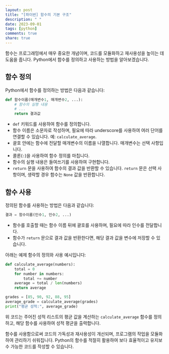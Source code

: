 ```yaml
---
layout: post
title: "[파이썬] 함수의 기본 구조"
description: " "
date: 2023-09-01
tags: [python]
comments: true
share: true
---
```


함수는 프로그래밍에서 매우 중요한 개념이며, 코드를 모듈화하고 재사용성을 높이는 데 도움을 줍니다. Python에서 함수를 정의하고 사용하는 방법을 알아보겠습니다.

## 함수 정의

Python에서 함수를 정의하는 방법은 다음과 같습니다:

```python
def 함수이름(매개변수1, 매개변수2, ...):
    # 함수의 실행 내용
    # ...
    return 결과값
```

- `def` 키워드를 사용하여 함수를 정의합니다.
- 함수 이름은 소문자로 작성하며, 필요에 따라 underscore를 사용하여 여러 단어를 연결할 수 있습니다. 예: `calculate_average`.
- 괄호 안에는 함수에 전달할 매개변수의 이름을 나열합니다. 매개변수는 선택 사항입니다.
- 콜론(`:`)을 사용하여 함수 정의를 마칩니다.
- 함수의 실행 내용은 들여쓰기를 사용하여 구현합니다.
- `return` 문을 사용하여 함수의 결과 값을 반환할 수 있습니다. `return` 문은 선택 사항이며, 생략할 경우 함수는 `None` 값을 반환합니다.

## 함수 사용

정의된 함수를 사용하는 방법은 다음과 같습니다:

```python
결과 = 함수이름(인수1, 인수2, ...)
```

- 함수를 호출할 때는 함수 이름 뒤에 괄호를 사용하며, 필요에 따라 인수를 전달합니다.
- 함수가 `return` 문으로 결과 값을 반환한다면, 해당 결과 값을 변수에 저장할 수 있습니다.

아래는 예제 함수의 정의와 사용 예시입니다:

```python
def calculate_average(numbers):
    total = 0
    for number in numbers:
        total += number
    average = total / len(numbers)
    return average

grades = [85, 90, 92, 88, 95]
average_grade = calculate_average(grades)
print("평균 성적:", average_grade)
```

위 코드는 주어진 성적 리스트의 평균 값을 계산하는 `calculate_average` 함수를 정의하고, 해당 함수를 사용하여 성적 평균을 출력합니다.

함수를 사용함으로써 코드의 가독성과 재사용성이 개선되며, 프로그램의 작업을 모듈화하여 관리하기 쉬워집니다. Python의 함수를 적절히 활용하여 보다 효율적이고 유지보수 가능한 코드를 작성할 수 있습니다.